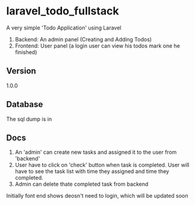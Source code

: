 
# laravel_todo_fullstack
A very simple 'Todo Application' using Laravel
1. Backend: An admin panel (Creating and Adding Todos)
2. Frontend: User panel (a login user can view his todos mark one he finished)

## Version
1.0.0

## Database
The sql dump is in 

## Docs
1. An 'admin' can create new tasks and assigned it to the user from 'backend'
2. User have to click on 'check' button when task is completed. User will have to see the task list with time they assigned and time they completed.
3. Admin can delete thate completed task from backend

Initially font end shows deosn't need to login, which will be updated soon



